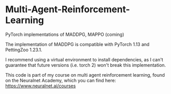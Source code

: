 # Multi-Agent-Reinforcement-Learning
PyTorch implementations of MADDPG, MAPPO (coming)

The implementation of MADDPG is compatible with PyTorch 1.13 and PettingZoo 1.23.1.

I recommend using a virtual environment to install dependencies, as I can't guarantee
that future versions (i.e. torch 2) won't break this implementation.

This code is part of my course on multi agent reinforcement learning, found on the
Neuralnet Academy, which you can find here: https://www.neuralnet.ai/courses
